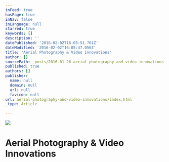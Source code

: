 ```yaml
---
inFeed: true
hasPage: true
inNav: false
inLanguage: null
starred: true
keywords: []
description: ''
datePublished: '2016-02-02T16:05:51.761Z'
dateModified: '2016-02-02T16:05:47.056Z'
title: 'Aerial Photography & Video Innovations'
author: []
sourcePath: _posts/2016-01-26-aerial-photography-and-video-innovations.md
published: true
authors: []
publisher:
  name: null
  domain: null
  url: null
  favicon: null
url: aerial-photography-and-video-innovations/index.html
_type: Article

---
```

![](https://the-grid-user-content.s3-us-west-2.amazonaws.com/9eadbbc0-bac2-45ba-a7c4-43249b24bcc9.PNG)

# Aerial Photography & Video Innovations
